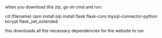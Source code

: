 when you download this zip, go on cmd and run: 

cd (filename)
npm install
pip install flask flask-cors mysql-connector-python bcrypt flask_jwt_extended

this downloads all the necessary dependencies for the website to run
